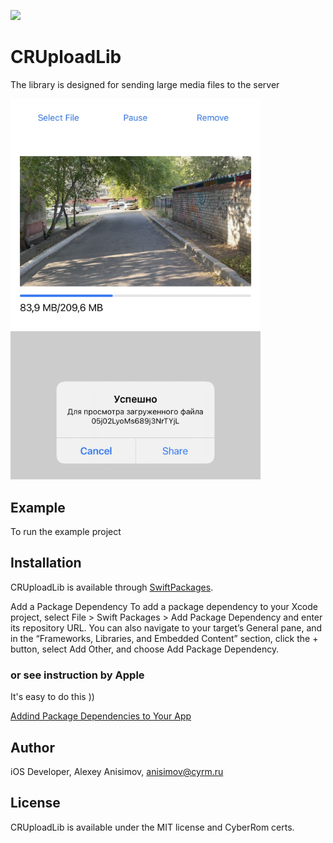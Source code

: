 ![](https://img.shields.io/badge/CR-iOS%20Upload%20library-informational)

# CRUploadLib

The library is designed for sending large media files to the server


<img src="https://github.com/vkrotin/CRUploadLib/blob/main/Screens/IMG_0047.jpg" width="400">
<img src="https://github.com/vkrotin/CRUploadLib/blob/main/Screens/IMG_0048.jpg" width="400">

## Example

To run the example project




## Installation

CRUploadLib is available through [SwiftPackages](https://developer.apple.com/documentation/swift_packages). 

Add a Package Dependency
To add a package dependency to your Xcode project, select File > Swift Packages > Add Package Dependency and enter its repository URL. You can also navigate to your target’s General pane, and in the “Frameworks, Libraries, and Embedded Content” section, click the + button, select Add Other, and choose Add Package Dependency.

### or see instruction by Apple

It's easy to do this ))

[Addind Package Dependencies to Your App](https://developer.apple.com/documentation/swift_packages/adding_package_dependencies_to_your_app)

## Author

iOS Developer, Alexey Anisimov, anisimov@cyrm.ru

## License

CRUploadLib is available under the MIT license and CyberRom certs. 
